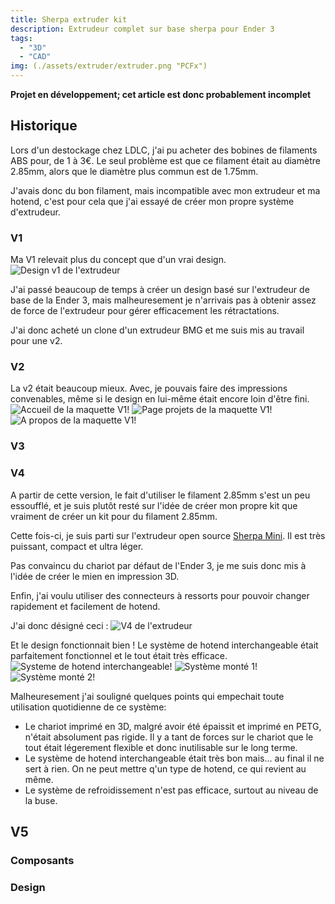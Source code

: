 ```yaml
---
title: Sherpa extruder kit
description: Extrudeur complet sur base sherpa pour Ender 3
tags:
  - "3D"
  - "CAD"
img: (./assets/extruder/extruder.png "PCFx")
---
```


**Projet en développement; cet article est donc probablement incomplet**

## Historique
Lors d'un destockage chez LDLC, j'ai pu acheter des bobines de filaments ABS pour, de 1 à 3€. 
Le seul problème est que ce filament était au diamètre 2.85mm, alors que le diamètre plus commun est de 1.75mm.

J'avais donc du bon filament, mais incompatible avec mon extrudeur et ma hotend, c'est pour cela que j'ai essayé de créer mon propre système d'extrudeur.

### V1
Ma V1 relevait plus du concept que d'un vrai design.
![Design v1 de l'extrudeur](./assets/extruder/v1/v1.jpg "Design v1 de l'extrudeur")

J'ai passé beaucoup de temps à créer un design basé sur l'extrudeur de base de la Ender 3, mais malheuresement je n'arrivais pas à obtenir assez de force de l'extrudeur pour gérer efficacement les rétractations.

J'ai donc acheté un clone d'un extrudeur BMG et me suis mis au travail pour une v2.

### V2
La v2 était beaucoup mieux. Avec, je pouvais faire des impressions convenables, même si le design en lui-même était encore loin d'être fini.
<span class="gallery">
![Accueil de la maquette V1!](./assets/extruder/v2/done1.jpg "Accueil de la maquette V1")
![Page projets de la maquette V1!](./assets/extruder/v2/done2.jpg "Page projets de la maquette V1")
![A propos de la maquette V1!](./assets/extruder/v2/done3.jpg "A propos de la maquette V1")
</span>

### V3


### V4
A partir de cette version, le fait d'utiliser le filament 2.85mm s'est un peu essoufflé, et je suis plutôt resté sur l'idée de créer mon propre kit que vraiment de créer un kit pour du filament 2.85mm.

Cette fois-ci, je suis parti sur l'extrudeur open source [Sherpa Mini](https://github.com/Annex-Engineering/Sherpa_Mini-Extruder). 
Il est très puissant, compact et ultra léger.

Pas convaincu du chariot par défaut de l'Ender 3, je me suis donc mis à l'idée de créer le mien en impression 3D.

Enfin, j'ai voulu utiliser des connecteurs à ressorts pour pouvoir changer rapidement et facilement de hotend.

J'ai donc désigné ceci :
![V4 de l'extrudeur](./assets/extruder/v4/v4-cad.png "V4 de l'extrudeur")

Et le design fonctionnait bien ! Le système de hotend interchangeable était parfaitement fonctionnel et le tout était très efficace.
<span class="gallery">
![Systeme de hotend interchangeable!](./assets/extruder/v4/v4-hotend.gif "Systeme de hotend interchangeable")
![Système monté 1!](./assets/extruder/v4/v4-1.jpg "Système monté 1")
![Système monté 2!](./assets/extruder/v4/v4-2.jpg "Système monté 2")
</span>

Malheuresement j'ai souligné quelques points qui empechait toute utilisation quotidienne de ce système:
- Le chariot imprimé en 3D, malgré avoir été épaissit et imprimé en PETG, n'était absolument pas rigide. Il y a tant de forces sur le chariot que le tout était légerement flexible et donc inutilisable sur le long terme.
- Le système de hotend interchangeable était très bon mais... au final il ne sert à rien. On ne peut mettre q'un type de hotend, ce qui revient au même.
- Le système de refroidissement n'est pas efficace, surtout au niveau de la buse.

## V5




### Composants

### Design